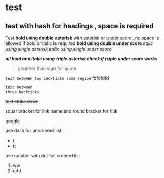 # test
## test   with hash for headings , space is required
Test
**bold using double asterisk**   with asterisk or under score , no space is allowed if bold or italic is required
__bold using double under score__
*italic using single asterisk*
_italic using single under score_ 

***all bold and italic using triple asterisk***
___check if triple under score works___

> greather than sign for quote

`text between two backticks
same region`
fdfdfdfd
```
text between 
three backticks
```

~~text strike down~~


squar bracket for link name and round bracket for link

[google](https://www.google.com/)


use dash for unordered list
- t
- tt

use number with dot for ordered list

1. ww
2. ddd

